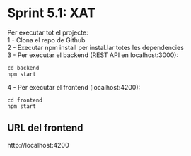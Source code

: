 # Sprint 5.1: XAT

Per executar tot el projecte:  
1 - Clona el repo de Github  
2 - Executar npm install per instal.lar totes les dependencies  
3 - Per executar el backend (REST API en localhost:3000):

```
cd backend
npm start
```

4 - Per executar el frontend (localhost:4200):

```
cd frontend
npm start
```

## URL del frontend

http://localhost:4200
